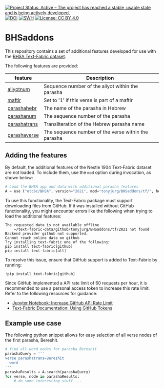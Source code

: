 [![Project Status: Active – The project has reached a stable, usable state and is being actively developed.](https://www.repostatus.org/badges/latest/active.svg)](https://www.repostatus.org/#active) [![DOI](https://zenodo.org/badge/DOI/10.5281/zenodo.14051603.svg)](https://doi.org/10.5281/zenodo.14051603) [![SWH](https://archive.softwareheritage.org/badge/origin/https://doi.org/10.5281/zenodo.14051603)](https://archive.softwareheritage.org/browse/origin/https://doi.org/10.5281/zenodo.14051603) [![License: CC BY 4.0](https://img.shields.io/badge/License-CC_BY%204.0-lightgrey.svg)](https://creativecommons.org/licenses/by/4.0/)




# BHSaddons

This repository contains a set of additional features developed for use with the [BHSA Text-Fabric dataset](https://github.com/ETCBC/bhsa).

The following features are provided:

feature | Description
---|---
[aliyotnum](docs/features/aliyotnum.md)|Sequence number of the aliyot within the parasha
[maftir](docs/features/maftir.md)| Set to '1' if this verse is part of a maftir
[parashahebr](docs/features/parashahebr.md)| The name of the parasha in Hebrew
[parashanum](docs/features/parashanum.md)| The sequence number of the parasha
[parashatrans](docs/features/parashatrans.md)| Transliteration of the Hebrew parasha name
[parashaverse](docs/features/parashaverse.md)| The sequence number of the verse within the parasha


## Adding the features

By default, the additional features of the Nestle 1904 Text-Fabric dataset are not loaded. To include them, use the `mod` option during invocation, as shown below:

```python
# Load the BHSA app and data with additional parasha features
A = use ("etcbc/BHSA", version="2021", mod="tonyjurg/BHSaddons/tf/", hoist=globals())
```

To use this functionality, the Text-Fabric package must support downloading files from GitHub. If it was installed without GitHub functionality, you might encounter errors like the following when trying to load the additional features:

```
The requested data is not available offline
	~/text-fabric-data/github/tonyjurg/BHSaddons/tf/2021 not found
Backend provider github not supported.
Cannot reach online data on github
Try installing text-fabric one of the following:
pip install text-fabric[github]
pip install text-fabric[all]
```

To resolve this issue, ensure that GitHub support is added to Text-Fabric by running:

```
!pip install text-fabric[github]
```

Since GitHub implemented a API rate limit of 60 requests per hour, it is recommended to use a personal access token to increase this rate limit. Refer to the following resources for guidance:
- [Jupyter Notebook: Increase GitHub API Rate Limit](https://nbviewer.org/github/CenterBLC/N1904/blob/main/docs/tutorial/Increase_GitHub_rate_limit.ipynb)
- [Text-Fabric Documentation: Using GitHub Tokens](https://annotation.github.io/text-fabric/tf/advanced/repo.html#token-in-environment-variables)

## Example use case

The following python snippet allows for easy selection of all verse nodes of the first parasha, Bereshit.

```python
# find all word nodes for parasha Bereshit
parashaQuery = '''
verse parashatrans=Bereshit
  word
'''
parashaResults = A.search(parashaQuery)
for verse, node in parashaResults:
    # do some interesting stuff ...
```
  

